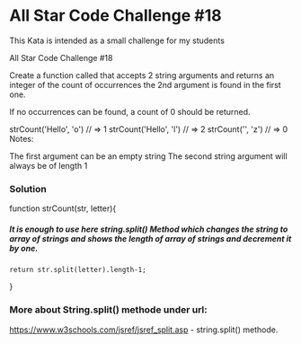 # All Star Code Challenge #18

This Kata is intended as a small challenge for my students

All Star Code Challenge #18

Create a function called that accepts 2 string arguments and returns an integer of the count of occurrences the 2nd argument is found in the first one.

If no occurrences can be found, a count of 0 should be returned.

strCount('Hello', 'o') // => 1
strCount('Hello', 'l') // => 2
strCount('', 'z') // => 0
Notes:

The first argument can be an empty string
The second string argument will always be of length 1

### Solution

function strCount(str, letter){

##### It is enough to use here string.split() Method which changes the string to array of strings and shows the length of array of strings and decrement it by one.

    return str.split(letter).length-1;

}

### More about String.split() methode under url:

https://www.w3schools.com/jsref/jsref_split.asp - string.split() methode.
